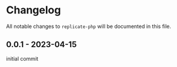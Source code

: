 # Changelog

All notable changes to `replicate-php` will be documented in this file.

## 0.0.1 - 2023-04-15

initial commit
